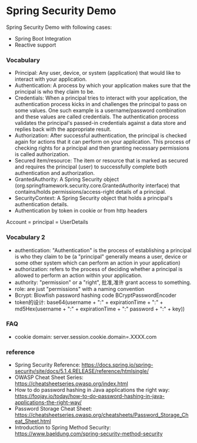 Spring Security Demo
=============================

Spring Security Demo with following cases:

* Spring Boot Integration
* Reactive support

### Vocabulary

* Principal: Any user, device, or system (application) that would like to interact with your application.
* Authentication: A process by which your application makes sure that the principal is who they claim to be.
* Credentials: When a principal tries to interact with your application, the authentication process kicks in and challenges the principal to pass on some values. One such example is a username/password combination and these values are called credentials. The authentication process validates the principal's passed-in credentials against a data store and replies back with the appropriate result.
* Authorization: After successful authentication, the principal is checked again for actions that it can perform on your application. This process of checking rights for a principal and then granting necessary permissions is called authorization.
* Secured item/resource: The item or resource that is marked as secured and requires the principal (user) to successfully complete both authentication and authorization.
* GrantedAuthority: A Spring Security object (org.springframework.security.core.GrantedAuthority interface) that contains/holds permissions/access-right details of a principal.
* SecurityContext: A Spring Security object that holds a principal's authentication details.
* Authentication by token in cookie or from http headers

Account = principal = UserDetails 

### Vocabulary 2

* authentication:  "Authentication" is the process of establishing a principal is who they claim to be (a "principal" generally means a user, device or some other system which can perform an action in your application)
* authorization: refers to the process of deciding whether a principal is allowed to perform an action within your application.
* authority: "permission" or a "right", 批准,准许 grant access to something.
* role: are just "permissions" with a naming convention
* Bcrypt: Blowfish password hashing code  BCryptPasswordEncoder
* token的设计: base64(username + ":" + expirationTime + ":" + md5Hex(username + ":" + expirationTime + ":" password + ":" + key))

### FAQ

* cookie domain: server.session.cookie.domain=.XXXX.com

### reference

* Spring Security Reference: https://docs.spring.io/spring-security/site/docs/5.1.4.RELEASE/reference/htmlsingle/
* OWASP Cheat Sheet Series: https://cheatsheetseries.owasp.org/index.html
* How to do password hashing in Java applications the right way: https://foojay.io/today/how-to-do-password-hashing-in-java-applications-the-right-way/ 
* Password Storage Cheat Sheet: https://cheatsheetseries.owasp.org/cheatsheets/Password_Storage_Cheat_Sheet.html 
* Introduction to Spring Method Security: https://www.baeldung.com/spring-security-method-security
